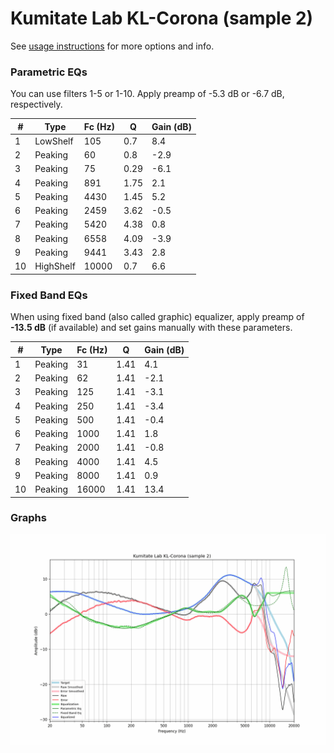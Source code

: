 # Kumitate Lab KL-Corona (sample 2)
See [usage instructions](https://github.com/jaakkopasanen/AutoEq#usage) for more options and info.

### Parametric EQs
You can use filters 1-5 or 1-10. Apply preamp of -5.3 dB or -6.7 dB, respectively.

|   # | Type      |   Fc (Hz) |    Q |   Gain (dB) |
|-----|-----------|-----------|------|-------------|
|   1 | LowShelf  |       105 | 0.7  |         8.4 |
|   2 | Peaking   |        60 | 0.8  |        -2.9 |
|   3 | Peaking   |        75 | 0.29 |        -6.1 |
|   4 | Peaking   |       891 | 1.75 |         2.1 |
|   5 | Peaking   |      4430 | 1.45 |         5.2 |
|   6 | Peaking   |      2459 | 3.62 |        -0.5 |
|   7 | Peaking   |      5420 | 4.38 |         0.8 |
|   8 | Peaking   |      6558 | 4.09 |        -3.9 |
|   9 | Peaking   |      9441 | 3.43 |         2.8 |
|  10 | HighShelf |     10000 | 0.7  |         6.6 |

### Fixed Band EQs
When using fixed band (also called graphic) equalizer, apply preamp of **-13.5 dB** (if available) and set gains manually with these parameters.

|   # | Type    |   Fc (Hz) |    Q |   Gain (dB) |
|-----|---------|-----------|------|-------------|
|   1 | Peaking |        31 | 1.41 |         4.1 |
|   2 | Peaking |        62 | 1.41 |        -2.1 |
|   3 | Peaking |       125 | 1.41 |        -3.1 |
|   4 | Peaking |       250 | 1.41 |        -3.4 |
|   5 | Peaking |       500 | 1.41 |        -0.4 |
|   6 | Peaking |      1000 | 1.41 |         1.8 |
|   7 | Peaking |      2000 | 1.41 |        -0.8 |
|   8 | Peaking |      4000 | 1.41 |         4.5 |
|   9 | Peaking |      8000 | 1.41 |         0.9 |
|  10 | Peaking |     16000 | 1.41 |        13.4 |

### Graphs
![](./Kumitate%20Lab%20KL-Corona%20(sample%202).png)
